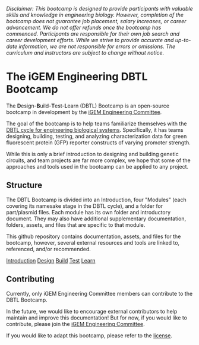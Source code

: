 *Disclaimer: This bootcamp is designed to provide participants with valuable skills and knowledge in engineering biology. However, completion of the bootcamp does not guarantee job placement, salary increases, or career advancement. We do not offer refunds once the bootcamp has commenced. Participants are responsible for their own job search and career development efforts. While we strive to provide accurate and up-to-date information, we are not responsible for errors or omissions. The curriculum and instructors are subject to change without notice.*

# The iGEM Engineering DBTL Bootcamp

The **D**esign-**B**uild-**T**est-**L**earn (DBTL) Bootcamp is an open-source bootcamp in development by the [iGEM Engineering Committee](https://technology.igem.org/engineering-committee). 

The goal of the bootcamp is to help teams familiarize themselves with the [DBTL cycle for engineering biological systems](https://technology.igem.org/engineering/introduction). 
Specifically, it has teams designing, building, testing, and analyzing characterization data for green fluorescent protein (GFP) reporter constructs of varying promoter strength.

While this is only a brief introduction to designing and building genetic circuits, and team projects are far more complex, we hope that some of the approaches and tools used in the bootcamp can be applied to any project. 

## Structure
The DBTL Bootcamp is divided into an Introduction, four "Modules" (each covering its namesake stage in the DBTL cycle), and a folder for part/plasmid files.
Each module has its own folder and introductory document. 
They may also have additional supplementary documentation, folders, assets, and files that are specific to that module.


This github repository contains documentation, assets, and files for the bootcamp, however, several external resources and tools are linked to, referenced, and/or recommended.

[Introduction](./0_intro/0_intro.md)
[Design](./1_design/1_design.md)
[Build](./2_build/2_build.md)
[Test](./3_test/3_test.md)
[Learn](./4_learn/4_learn.md)

## Contributing
Currently, only iGEM Engineering Committee members can contribute to the DBTL Bootcamp. 

In the future, we would like to encourage external contributors to help maintain and improve this documentation! 
But for now, if you would like to contribute, please join the [iGEM Engineering Committee](https://technology.igem.org/engineering-committee).

If you would like to adapt this bootcamp, please refer to the [license](/LICENSE).
